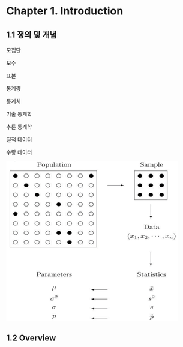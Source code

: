 # Chapter 1. Introduction

## 1.1 정의 및 개념

모집단

모수

표본

통계량

통계치

기술 통계학

추론 통계학

질적 데이터

수량 데이터



![Grand Picture of Statistics](.gitbook/assets/20191010_130523%20%281%29.png)



## 1.2 Overview

